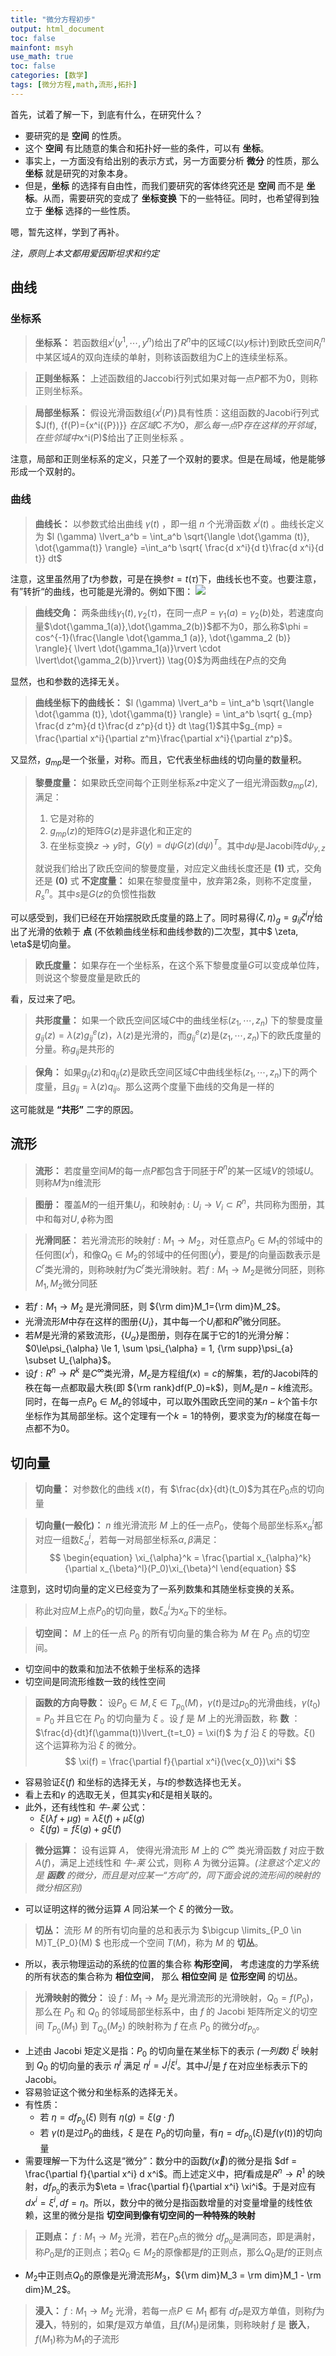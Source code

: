 ```yaml
---
title: "微分方程初步"
output: html_document
toc: false
mainfont: msyh
use_math: true
toc: false
categories: [数学]
tags: [微分方程,math,流形,拓扑]
---
```

<meta http-equiv='Content-Type' content='text/html; charset=utf-8' />

首先，试着了解一下，到底有什么，在研究什么？
* 要研究的是 **空间** 的性质。
* 这个 **空间** 有比随意的集合和拓扑好一些的条件，可以有 **坐标**。
* 事实上，一方面没有给出别的表示方式，另一方面要分析 **微分** 的性质，那么 **坐标** 就是研究的对象本身。
* 但是，**坐标** 的选择有自由性，而我们要研究的客体终究还是 **空间** 而不是 **坐标**。从而，需要研究的变成了 **坐标变换** 下的一些特征。同时，也希望得到独立于 **坐标** 选择的一些性质。

嗯，暂先这样，学到了再补。

*注，原则上本文都用爱因斯坦求和约定*

## 曲线 ##

### 坐标系 ###

> **坐标系：** 若函数组$x^i(y^1, \cdots, y^n)$给出了$R^n$中的区域$C$(以$y$标计)到欧氏空间$R_l^n$中某区域$A$的双向连续的单射，则称该函数组为$C$上的连续坐标系。

> **正则坐标系：** 上述函数组的Jaccobi行列式如果对每一点$P$都不为0，则称正则坐标系。

> **局部坐标系：** 假设光滑函数组$\{x^i(P) \}$具有性质：这组函数的Jacobi行列式$J(f), \{f(P)={x^i({P})}\} $在区域$C$不为0，那么每一点$P$存在这样的开邻域，在些邻域中$x^i(P)$给出了正则坐标系 。

注意，局部和正则坐标系的定义，只差了一个双射的要求。但是在局域，他是能够形成一个双射的。

### 曲线 ###

> **曲线长：** 以参数式给出曲线 $\gamma(t)$ ，即一组 $n$ 个光滑函数 $x^i(t)$ 。曲线长定义为 $l (\gamma)  \lvert_a^b = \int_a^b \sqrt{\langle \dot{\gamma (t)}, \dot{\gamma(t)} \rangle} =\int_a^b \sqrt{  \frac{d x^i}{d t}\frac{d x^i}{d t}} dt$

注意，这里虽然用了$t$为参数，可是在换参$t = t(\tau)$下，曲线长也不变。也要注意，有”转折“的曲线，也可能是光滑的。例如下图：
![](./img/1659859856.png)


> **曲线交角：** 两条曲线$\gamma_1(t), \gamma_2(\tau)$，在同一点$P=\gamma_1(a)=\gamma_2(b)$处，若速度向量$\dot{\gamma_1(a)},\dot{\gamma_2(b)}$都不为0，那么称$\phi = cos^{-1}(\frac{\langle \dot{\gamma_1 (a)}, \dot{\gamma_2 (b)} \rangle}{ \lvert \dot{\gamma_1(a)}\rvert \cdot \lvert\dot{\gamma_2(b)}\rvert}) \tag{0}$为两曲线在$P$点的交角

显然，也和参数的选择无关。

> **曲线坐标下的曲线长：** $l (\gamma)  \lvert_a^b = \int_a^b \sqrt{\langle \dot{\gamma (t)}, \dot{\gamma(t)} \rangle} = \int_a^b \sqrt{ g_{mp} \frac{d z^m}{d t}\frac{d z^p}{d t}} dt \tag{1}$其中$g_{mp} = \frac{\partial x^i}{\partial z^m}\frac{\partial  x^i}{\partial z^p}$。

又显然，$g_{mp}$是一个张量，对称。而且，它代表坐标曲线的切向量的数量积。

> **黎曼度量：** 如果欧氏空间每个正则坐标系$z$中定义了一组光滑函数$g_{mp}(z)$,满足：
> 1. 它是对称的
> 2.  $g_{mp}(z)$的矩阵$G(z)$是非退化和正定的
> 3. 在坐标变换$z\rightarrow y$时，$G(y) = d\psi G(z) (d\psi)^T$。其中$d \psi$是Jacobi阵$d \psi_{y,z}$
> 
> 就说我们给出了欧氏空间的黎曼度量，对应定义曲线长度还是 **(1)** 式，交角还是 **(0)** 式
> **不定度量：** 如果在黎曼度量中，放弃第2条，则称不定度量，$R^n_s$。其中$s$是$G(z$的负惯性指数

可以感受到，我们已经在开始摆脱欧氏度量的路上了。同时易得$\langle \zeta, \eta \rangle_g = g_{ij}\zeta^i\eta^j$给出了光滑的依赖于 **点** (不依赖曲线坐标和曲线参数的)二次型，其中$ \zeta, \eta$是切向量。

> **欧氏度量：** 如果存在一个坐标系，在这个系下黎曼度量$G$可以变成单位阵，则说这个黎曼度量是欧氏的

看，反过来了吧。

> **共形度量：** 如果一个欧氏空间区域$C$中的曲线坐标$(z_1,\cdots,z_n)$ 下的黎曼度量$g_{ij}(z) = \lambda(z)g^e_{ij}(z)$，$\lambda(z)$是光滑的，而$g^e_{ij}(z)$是$(z_1,\cdots,z_n)$下的欧氏度量的分量。称$g_{ij}$是共形的

> **保角：** 如果$g_{ij}(z)$和$q_{ij}(z)$是欧氏空间区域$C$中曲线坐标$(z_1,\cdots,z_n)$下的两个度量，且$g_{ij} = \lambda(z) q_{ij}$。那么这两个度量下曲线的交角是一样的

这可能就是 **“共形”** 二字的原因。

## 流形 ##

>**流形：** 若度量空间$M$的每一点$P$都包含于同胚于$R^n$的某一区域$V$的领域$U$。则称$M$为n维流形

>**图册：** 覆盖$M$的一组开集$U_i$，和映射$\phi_i: U_i\rightarrow V_i \subset R^n$，共同称为图册，其中和每对$U,\phi$称为图

>**光滑同胚：** 若光滑流形的映射$f: M_1 \rightarrow M_2$，对任意点$P_0 \in M_1$的邻域中的任何图$(x^i)$，和像$Q_0 \in M_2$的邻域中的任何图$(y^j)$，要是$f$的向量函数表示是$C^r$类光滑的，则称映射$f$为$C^r$类光滑映射。若$f: M_1 \rightarrow M_2$是微分同胚，则称$M_1,M_2$微分同胚

* 若$f: M_1 \rightarrow M_2$ 是光滑同胚，则 ${\rm dim}M_1={\rm dim}M_2$。
* 光滑流形$M$中存在这样的图册$\{U_i\}$，其中每一个$U_i$都和$R^n$微分同胚。
* 若$M$是光滑的紧致流形，$\{U_{\alpha}\}$是图册，则存在属于它的$1$的光滑分解：$0\le\psi_{\alpha} \le 1, \sum \psi_{\alpha} = 1, {\rm supp}\psi_{a} \subset U_{\alpha}$。
* 设$f: R^n\rightarrow R^k$ 是$C^{\infty}$类光滑，$M_c$是方程组$f(x)=c$的解集，若$f$的Jacobi阵的秩在每一点都取最大秩(即 ${\rm rank}df(P_0)=k$)，则$M_c$是$n-k$维流形。同时，在每一点$P_0\in M_c$的邻域中，可以取外围欧氏空间的某$n-k$个笛卡尔坐标作为其局部坐标。这个定理有一个$k=1$的特例，要求变为$f$的梯度在每一点都不为$0$。

## 切向量 ##

> **切向量：** 对参数化的曲线 $x(t)$，有 $\frac{dx}{dt}(t_0)$为其在$P_0$点的切向量

> **切向量(一般化)：** $n$ 维光滑流形 $M$ 上的任一点$P_0$，使每个局部坐标系$x_{\alpha}^i$都对应一组数$\xi_{\alpha}^i$，若每一对局部坐标系$\alpha,\beta$满足：
	$$
	\begin{equation}
	\xi_{\alpha}^k = \frac{\partial x_{\alpha}^k}{\partial x_{\beta}^l}(P_0)\xi_{\beta}^l
	\end{equation}
	$$

注意到，这时切向量的定义已经变为了一系列数集和其随坐标变换的关系。

> 称此对应$M$上点$P_0$的切向量，数$\xi_{\alpha}^i$为$x_{\alpha}$下的坐标。

> **切空间：** $M$ 上的任一点 $P_0$ 的所有切向量的集合称为 $M$ 在 $P_0$ 点的切空间。

* 切空间中的数乘和加法不依赖于坐标系的选择
* 切空间是同流形维数一致的线性空间

> **函数的方向导数：** 设$P_0 \in M, \xi \in T_{p_0} (M)$，$\gamma(t)$是过$p_0$的光滑曲线，$\gamma(t_0) = P_0$ 并且它在 $P_0$ 的切向量为 $\xi$ 。设 $f$ 是 $M$ 上的光滑函数，称 **数** ：$\frac{d}{dt}f(\gamma(t))\lvert_{t=t_0} = \xi(f)$ 为 $f$ 沿 $\xi$ 的导数。$\xi()$ 这个运算称为沿 $\xi$ 的微分。
	$$
	\xi(f) = \frac{\partial f}{\partial x^i}(\vec{x_0})\xi^i
	$$

* 容易验证$\xi(f)$ 和坐标的选择无关，与$t$的参数选择也无关。
* 看上去和$\gamma$ 的选取无关，但其实$\gamma$和$\xi$是相关联的。
* 此外，还有线性和 *牛-莱* 公式：
  * $\xi(\lambda f + \mu g) = \lambda\xi(f) + \mu \xi(g)$
  * $\xi(fg) = f\xi(g) + g\xi(f)$

> **微分运算：** 设有运算 $A$， 使得光滑流形 $M$ 上的 $C^{\infty}$ 类光滑函数 $f$ 对应于数 $A(f)$，满足上述线性和 *牛-莱* 公式，则称 $A$ 为微分运算。*(注意这个定义的是 **函数** 的微分，而且是对应某一“方向”的，同下面会说的流形间的映射的微分相区别)*

* 可以证明这样的微分运算 $A$ 同沿某一个 $\xi$ 的微分一致。

> **切丛：** 流形 $M$ 的所有切向量的总和表示为 $\bigcup \limits_{P_0 \in M}T_{P_0}(M) $ 也形成一个空间 $T(M)$，称为 $M$ 的 **切丛**。

* 所以，表示物理运动的系统的位置的集合称 **构形空间**， 考虑速度的力学系统的所有状态的集合称为 **相位空间**， 那么 **相位空间** 是 **位形空间** 的切丛。

> **光滑映射的微分：** 设 $f: M_1 \rightarrow M_2$ 是光滑流形的光滑映射，$Q_0 = f(P_0)$，那么在 $P_0$ 和 $Q_0$ 的邻域局部坐标系中，由 $f$ 的 Jacobi 矩阵所定义的切空间 $T_{P_0} (M_1)$ 到 $T_{Q_0}(M_2)$ 的映射称为 $f$ 在点 $P_0$ 的微分$df_{P_0}$。

* 上述由 Jacobi 矩定义是指：$P_0$ 的切向量在某坐标下的表示 *(一列数)* $\xi^i$ 映射到 $Q_0$ 的切向量的表示 $\eta^j$ 满足 $\eta^j = J_i^j \xi^i$。其中$J_i^j$是 $f$ 在对应坐标表示下的 Jacobi。
* 容易验证这个微分和坐标系的选择无关。
* 有性质：
  * 若 $\eta = df_{P_0} (\xi)$ 则有 $\eta(g) = \xi (g \cdot f)$
  * 若 $\gamma (t)$是过$P_0$的曲线，$\xi$ 是在 $P_0$的切向量，有$\eta = df_{P_0} (\xi)$是$f(\gamma(t))$的切向量
* 需要理解一下为什么这是“微分”：数分中的函数$f(\vec{x})$的微分是指 $df = \frac{\partial f}{\partial x^i} d x^i$。而上述定义中，把$f$看成是$R^n \rightarrow R^1$ 的映射，$df_{P_0}$的表示为$\eta = \frac{\partial f}{\partial x^i} \xi^i$。于是对应有 $d x^i = \xi^i, df = \eta$。所以，数分中的微分是指函数增量的对变量增量的线性依赖，这里的微分是指 **切空间到像有切空间的一种特殊的映射**

> **正则点：** $f:M_1 \rightarrow M_2$ 光滑，若在$P_0$点的微分 $df_{p_0}$是满同态，即是满射，称$P_0$是$f$的正则点；若$Q_0 \in M_2$的原像都是$f$的正则点，那么$Q_0$是$f$的正则点

* $M_2$中正则点$Q_0$的原像是光滑流形$M_3$，${\rm dim}M_3 = \rm dim}M_1 - \rm dim}M_2$。

> **浸入：** $f:M_1 \rightarrow M_2$ 光滑，若每一点$P \in M_1$ 都有 $df_P$是双方单值，则称$f$为**浸入**，特别的，如果$f$是双方单值，且$f(M_1)$是闭集，则称映射 $f$ 是 **嵌入**，$f(M_1)$称为$M_1$的子流形

